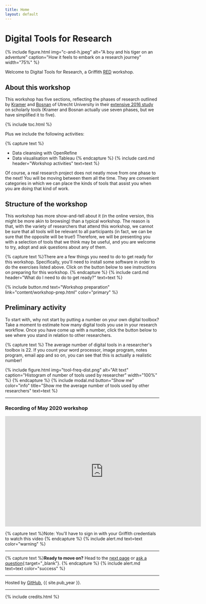 ```yaml
---
title: Home
layout: default
---
```


# Digital Tools for Research

{% include figure.html img="c-and-h.jpeg" alt="A boy and his tiger on an adventure" caption="How it feels to embark on a research journey" width="75%" %}

Welcome to Digital Tools for Research, a Griffith [RED](https://www.griffith.edu.au/research/research-services/researcher-education-development) workshop.

## About this workshop

This workshop has five sections, reflecting the phases of research outlined by [Kramer](https://twitter.com/MsPhelps) and [Bosnan](https://twitter.com/jeroenbosman) of Utrecht University in their [extensive 2016 study](https://101innovations.wordpress.com) on scholarly tools (Kramer and Bosnan actually use seven phases, but we have simplified it to five).

{% include toc.html %}

Plus we include the following activities: 

{% capture text %}
 - Data cleansing with OpenRefine
 - Data visualisation with Tableau {% endcapture %}
{% include card.md header="Workshop activities" text=text %}

Of course, a real research project does not neatly move from one phase to the next! You will be moving between them all the time. They are convenient categories in which we can place the kinds of tools that assist you when you are doing that kind of work.

## Structure of the workshop

This workshop has more show-and-tell about it (in the online version, this might be more akin to browsing) than a typical workshop. The reason is that, with the variety of researchers that attend this workshop, we cannot be sure that all tools will be relevant to all participants (in fact, we can be sure that the opposite will be true!) Therefore, we will be presenting you with a selection of tools that we think may be useful, and you are welcome to try, adopt and ask questions about any of them. 

{% capture text %}There are a few things you need to do to get ready for this workshop. Specifically, you'll need to install some software in order to do the exercises listed above. Click on the button below to see instructions on preparing for this workshop.
{% endcapture %}
{% include card.md header="What do I need to do to get ready?" text=text %}

{% include button.md text="Workshop preparation" link="content/workshop-prep.html" color="primary" %}

## Preliminary activity

To start with, why not start by putting a number on your own digital toolbox? Take a moment to estimate how many digital tools you use in your research workflow. Once you have come up with a number, click the button below to see where you stand in relation to other researchers. 

{% capture text %}
The average number of digital tools in a researcher's toolbox is 22. If you count your word processor, image program, notes program, email app and so on, you can see that this is actually a realistic number!

{% include figure.html img="tool-freq-dist.png" alt="Alt text" caption="Histogram of number of tools used by researcher" width="100%" %}
{% endcapture %}
{% include modal.md button="Show me" color="info" title="Show me the average number of tools used by other researchers" text=text %}

---

### Recording of May 2020 workshop

<iframe width="640" height="360" src="https://web.microsoftstream.com/embed/video/48ab90fe-2114-4810-ac27-15891444a64d?autoplay=false&amp;showinfo=true" allowfullscreen style="border:none;"></iframe>

{% capture text %}Note: You'll have to sign in with your Griffith credentials to watch this video {% endcapture %}
{% include alert.md text=text color="warning" %}


---

{% capture text %}**Ready to move on?** Head to the [next page](content/1-prep.html) or [ask a question](https://griffithu.padlet.org/y_banens1/60je7s1g90b3f69h){:target="_blank"}. 
{% endcapture %}
{% include alert.md text=text color="success" %}


---

Hosted by [GitHub](http://www.github.com/), {{ site.pub_year }}.

------

{% include credits.html %}
